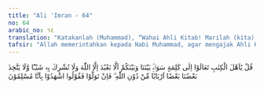```yaml
---
title: "Ali 'Imran - 64"
no: 64
arabic_no: ٦٤
translation: "Katakanlah (Muhammad), “Wahai Ahli Kitab! Marilah (kita) menuju kepada satu kalimat (pegangan) yang sama antara kami dan kamu, bahwa kita tidak menyembah selain Allah dan kita tidak mempersekutukan-Nya dengan sesuatu pun, dan bahwa kita tidak menjadikan satu sama lain tuhan-tuhan selain Allah. Jika mereka berpaling maka katakanlah (kepada mereka), “Saksikanlah, bahwa kami adalah orang Muslim.”"
tafsir: "Allah memerintahkan kepada Nabi Muhammad, agar mengajak Ahli Kitab yaitu Yahudi dan Nasrani untuk berdialog secara adil dalam mencari asas-asas persamaan dari ajaran yang dibawa oleh rasul-rasul dan kitab-kitab yang diturunkan kepada mereka, yaitu Taurat, Injil dan Al-Qur'an. Kemudian Allah menjelaskan maksud ajakan itu yaitu agar mereka tidak menyembah selain Allah yang mempunyai kekuasaan yang mutlak, yang berhak menciptakan syariat dan berhak menghalalkan dan mengharamkan, serta tidak mempersekutukan-Nya.\n\nAyat ini mengandung: Tauhid Uluhiyah bagi Allah, yaitu keesaan Allah seperti tersebut dalam firman-Nya:\n\n¦ bahwa kita tidak menyembah selain Allah ¦ (Ali 'Imran/3: 64).\n\nSifat Tauhid Rububiyah dalam firman-Nya yaitu keesaan dalam mengatur makhluk-Nya:\n\n¦dan bahwa kita tidak menjadikan satu sama lain tuhan-tuhan selain Allah. ¦. (Ali 'Imran/3: 64)\n\nKetentuan ini disepakati oleh semua orang, dan dapat dibuktikan, Ibrahim a.s. diutus Allah untuk membawa agama tauhid, begitu juga Nabi Musa seperti terdapat dalam kitab Taurat; Allah berfirman kepada Nabi Musa, \"Sesungguhnya Tuhan adalah sembahanmu, kamu tidak mempunyai sesembahan lain di sisi Ku, jangan kamu membuat pahatan patung, dan jangan membuat gambaran apa pun juga dari apa saja yang terdapat di langit dan di bumi, maupun yang terdapat di dalam air. Jangan kamu bersujud kepada patung-patung dan gambar-gambar serta jangan menghambakan diri kepadanya. Demikian juga Nabi Isa diutus Allah dengan membawa ajaran seperti itu.\n\nKemudian Nabi Muhammad saw sebagai Nabi penutup, beliau diutus dengan membawa ajaran yang sama. Di dalam Al-Qur'an terdapat firman Allah:\n\nAllah, tidak ada tuhan selain Dia. Yang Mahahidup, yang terus menerus mengurus (makhluk-Nya), tidak mengantuk dan tidak tidur¦(al-Baqarah/2: 255).\n\nKesimpulan dari ajakan tersebut ialah: Muslimin dan Ahli Kitab sama-sama meyakini bahwa alam itu termasuk ciptaan Allah Yang Maha Esa. Dialah yang menciptakan dan mengurusnya dan Dialah yang mengutus para nabi kepada mereka, untuk menyampaikan keterangan-keterangan tentang perbuatan yang diridai dan yang tidak diridai-Nya.\n\nKemudian Nabi Muhammad mengajak Ahli Kitab agar bersepakat untuk menegakkan prinsip-prinsip agama, menolak hal yang meragukan, yang bertentangan dengan prinsip agama. Maka apabila orang Nasrani mendapatkan keterangan dari ajaran yang dibawa oleh Nabi Isa seperti kata-kata \"Putra Tuhan\" hendaklah ditakwilkan dengan takwilan yang tidak bertentangan dengan prinsip-prinsip yang disepakati oleh para nabi, karena kita semua tidak akan mendapatkan di antara perkataan para nabi yang bisa diartikan bahwa sesungguhnya Nabi Isa itu tuhan yang disembah. Kita juga tidak akan mendapatkan keterangan yang mengatakan bahwa Isa a.s. mengajak manusia untuk menyembah dirinya dan ibunya, melainkan Nabi Isa mengajak manusia untuk menyembah Allah Yang Esa dan dengan ikhlas beribadah kepada-Nya.\n\nPada mulanya, orang Yahudi beragama tauhid, kemudian terjadilah malapetaka bagi mereka, yaitu waktu mereka mengakui hukum apa saja yang ditetapkan pemimpin agama adalah sama kedudukannya dengan hukum yang datang dari Allah. Demikian juga orang-orang Nasrani menempuh jalan seperti orang-orang Yahudi. Mereka menambahkan peleburan dosa dalam agamanya. Inilah yang menjadi problematik yang sangat membahayakan dalam masyarakat orang-orang Nasrani sehingga timbul penjualan surat aflat (surat penebusan dosa) dari gereja. Dengan jalan itu mereka dapat mengumpulkan uang yang banyak. Oleh sebab itu timbullah gerakan yang menuntut perbaikan. Kelompok ini terkenal dengan istilah protestan.\n\nDiriwayatkan dari 'Adi bin hatim bahwa ia berkata, \"Saya datang kepada Rasulullah saw, sedangkan di leherku terdapat kalung salib yang terbuat dari emas. Kemudian Rasulullah bersabda, \"Hai 'Adi, buanglah berhala itu dari lehermu\". Saya pun mendengar Nabi Muhammad membaca surah at-Taubah:\n\nMereka menjadikan orang-orang alim (Yahudi), dan rahib-rahibnya (Nasrani) sebagai tuhan selain Allah, ¦. (at-Taubah/9: 31).\n\nKemudian 'Adi berkata kepada beliau, \"Wahai Rasulullah, mereka itu tidak menyembah pendeta-pendeta\". Kemudian Rasulullah bersabda, \"Bukankah mereka menghalalkan dan mengharamkan bagi kamu lalu kamu berpegang saja pada perkataan mereka?\" Kemudian 'Adi menjawab, \"Betul\". Lalu Nabi Muhammad bersabda, \"Itu penyembahan terhadap pendeta-pendeta itu.\"\n\nOrang Yahudi dan orang Nasrani menolak dan membangkang; dan mereka tetap pada pendiriannya, yaitu menyembah selain Allah dan mempercayai adanya tuhan-tuhan di samping Allah, yang dijadikan perantara kepada Allah. Mereka taat pada ketentuan-ketentuan mereka, baik mengenai yang dihalalkan maupun yang diharamkan oleh pendeta-pendeta itu. Allah swt memerintahkan agar orang-orang Muslim mengatakan kepada mereka bahwa, kaum Muslimin hanya menyembah Allah dan hanya taat kepada-Nya semata-mata.\n\nDalam ayat ini terdapat sebuah ketentuan bahwa semua masalah yang berhubungan dengan ibadah atau dengan halal dan haram, hanya ada di dalam Al-Qur'an dan Hadis, yang dijadikan pokok pegangan dalam menetapkannya, bukan pendeta pemimpin dan bukan pula pendapat ahli hukum yang kenamaan sekalipun. Sebab kalau demikian, tentulah hal itu akan menyebabkan adanya persekutuan dalam keesaan rububiyah dan penyimpangan dari petunjuk Al-Qur'an seperti tersebut dalam firman Allah:\n\nApakah mereka mempunyai sesembahan selain Allah yang menetapkan aturan agama bagi mereka yang tidak diizinkan (diridai) Allah? Dan sekiranya tidak ada ketetapan yang menunda (hukuman dari Allah) tentulah hukuman di antara mereka telah dilaksanakan. Dan sungguh, orang-orang zalim itu akan mendapat azab yang sangat pedih. (asy-Syura/42: 21)\n\nTersebut pula dalam firman Allah:\n\nDan janganlah kamu mengatakan terhadap apa yang disebut-sebut oleh lidahmu secara dusta \"Ini halal dan ini haram,\" ¦ (an-Nahl/16: 116).\n\nAdapun masalah yang tidak berkaitan langsung dengan akhirat dan ibadah, seperti urusan peradilan, dan urusan politik, Allah telah melimpahkan kekuasaan-Nya kepada manusia yang berilmu, seperti Ahlul Halli wal 'Aqdi, yaitu para ahli berbagai bidang dalam masyarakat. Maka apa yang ditetapkan mereka hendaklah ditaati selama tidak bertentangan dengan pokok-pokok agama. Ayat ini menjadi dasar dan pokok pegangan bagi dakwah Nabi saw untuk mengajak Ahli Kitab mempraktekkannya. Pada waktu Nabi mengajak mereka untuk masuk Islam, seperti terdapat dalam surat beliau yang ditujukan kepada Heraklius dan Muqauqis dan Kisra Persia."
---
```


قُلْ يٰٓاَهْلَ الْكِتٰبِ تَعَالَوْا اِلٰى كَلِمَةٍ سَوَاۤءٍۢ بَيْنَنَا وَبَيْنَكُمْ اَلَّا نَعْبُدَ اِلَّا اللّٰهَ وَلَا نُشْرِكَ بِهٖ شَيْـًٔا وَّلَا يَتَّخِذَ بَعْضُنَا بَعْضًا اَرْبَابًا مِّنْ دُوْنِ اللّٰهِ ۗ فَاِنْ تَوَلَّوْا فَقُوْلُوا اشْهَدُوْا بِاَنَّا مُسْلِمُوْنَ
